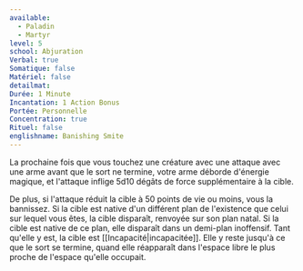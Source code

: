 ```yaml
---
available:
  - Paladin
  - Martyr
level: 5
school: Abjuration
Verbal: true
Somatique: false
Matériel: false
detailmat: 
Durée: 1 Minute
Incantation: 1 Action Bonus
Portée: Personnelle
Concentration: true
Rituel: false
englishname: Banishing Smite
---
```

La prochaine fois que vous touchez une créature avec une attaque avec une arme avant que le sort ne termine, votre arme déborde d'énergie magique, et l'attaque inflige 5d10 dégâts de force supplémentaire à la cible.

De plus, si l'attaque réduit la cible à 50 points de vie ou moins, vous la bannissez. Si la cible est native d'un différent plan de l'existence que celui sur lequel vous êtes, la cible disparaît, renvoyée sur son plan natal. Si la cible est native de ce plan, elle disparaît dans un demi-plan inoffensif. Tant qu'elle y est, la cible est [[Incapacité|incapacitée]]. Elle y reste jusqu'à ce que le sort se termine, quand elle réapparaît dans l'espace libre le plus proche de l'espace qu'elle occupait.
